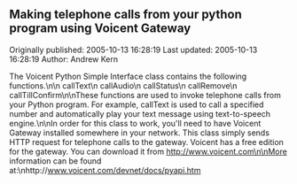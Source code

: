 ## Making telephone calls from your python program using Voicent Gateway 
Originally published: 2005-10-13 16:28:19 
Last updated: 2005-10-13 16:28:19 
Author: Andrew Kern 
 
The Voicent Python Simple Interface class contains the following functions.\n\n    callText\n    callAudio\n    callStatus\n    callRemove\n    callTillConfirm\n\nThese functions are used to invoke telephone calls from your Python program. For example, callText is used to call a specified number and automatically play your text message using text-to-speech engine.\n\nIn order for this class to work, you'll need to have Voicent Gateway installed somewhere in your network. This class simply sends HTTP request for telephone calls to the gateway. Voicent has a free edition for the gateway. You can download it from http://www.voicent.com\n\nMore information can be found at:\nhttp://www.voicent.com/devnet/docs/pyapi.htm